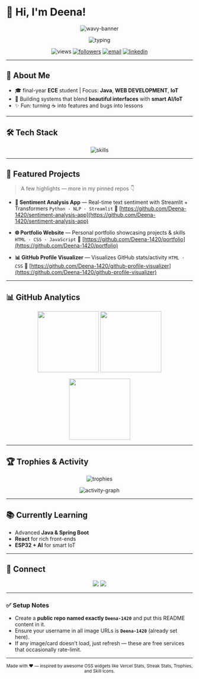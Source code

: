 
# 💫 Hi, I'm Deena!

<p align="center">
  <!-- Wavy banner -->
  <img src="https://capsule-render.vercel.app/api?type=waving&height=200&text=Deena%40A.%40—%40Java%20Dev%20%7C%20UI%2FUX%20%7C%20IoT&fontAlign=50&fontAlignY=40&color=0:8A2BE2,50:FF1493,100:00BFFF&animation=fadeIn" alt="wavy-banner"/>
</p>

<p align="center">
  <!-- Animated typing intro -->
  <img src="https://readme-typing-svg.demolab.com?font=Fira+Code&size=26&pause=1000&center=true&vCenter=true&width=700&lines=Hello%2C+World!+I'm+Deena+%F0%9F%91%8B;Java+Developer+%7C+UI%2FUX+Designer;I+love+clean+code+%26+delightful+UX" alt="typing" />
</p>

<p align="center">
  <!-- Views counter + followers -->
  <img src="https://komarev.com/ghpvc/?username=Deena-1420&label=Profile%20Views&style=flat" alt="views"/>
  <a href="https://github.com/Deena-1420?tab=followers"><img src="https://img.shields.io/github/followers/Deena-1420?label=Followers&style=flat" alt="followers"/></a>
  <a href="mailto:salemdeena3e@gmail.com"><img src="https://img.shields.io/badge/Email-adeena-blue?logo=gmail" alt="email"/></a>
  <a href="https://www.linkedin.com/in/deena-a-622ab1320"><img src="https://img.shields.io/badge/LinkedIn-Deena%20A.-0A66C2?logo=linkedin&logoColor=white" alt="linkedin"/></a>
</p>

---

## 🚀 About Me

* 🎓 final-year **ECE** student | Focus: **Java**, **WEB DEVELOPMENT**, **IoT**
* 🧠 Building systems that blend **beautiful interfaces** with **smart AI/IoT**
* ✨ Fun: turning ☕ into features and bugs into lessons

---

## 🛠 Tech Stack

<p align="center">
  <!-- One-line, clean skill icons -->
  <img src="https://skillicons.dev/icons?i=java,python,html,css,js,react,spring,sqlite,mysql,git,github,vscode&perline=8" alt="skills"/>
</p>

---

## 📌 Featured Projects

> A few highlights — more in my pinned repos 👇

* **🎯 Sentiment Analysis App** — Real-time text sentiment with Streamlit + Transformers
  `Python · NLP · Streamlit`
  🔗 [https://github.com/Deena-1420/sentiment-analysis-app](https://github.com/Deena-1420/sentiment-analysis-app)

* **🌐 Portfolio Website** — Personal portfolio showcasing projects & skills
  `HTML · CSS · JavaScript`
  🔗 [https://github.com/Deena-1420/portfolio](https://github.com/Deena-1420/portfolio)

* **📊 GitHub Profile Visualizer** — Visualizes GitHub stats/activity
  `HTML · CSS`
  🔗 [https://github.com/Deena-1420/github-profile-visualizer](https://github.com/Deena-1420/github-profile-visualizer)

---

## 📊 GitHub Analytics

<p align="center">
  <img height="165" src="https://github-readme-stats.vercel.app/api?username=Deena-1420&show_icons=true&rank_icon=github&include_all_commits=true&theme=radical" />
  <img height="165" src="https://streak-stats.demolab.com?user=Deena-1420&theme=radical" />
</p>
<p align="center">
  <img height="165" src="https://github-readme-stats.vercel.app/api/top-langs/?username=Deena-1420&layout=compact&langs_count=8&theme=radical" />
</p>

---

## 🏆 Trophies & Activity

<p align="center">
  <img src="https://github-profile-trophy.vercel.app/?username=Deena-1420&theme=radical&margin-w=10&margin-h=10&no-frame=true" alt="trophies"/>
</p>
<p align="center">
  <img src="https://github-readme-activity-graph.vercel.app/graph?username=Deena-1420&theme=github-compact" alt="activity-graph"/>
</p>

---

## 📚 Currently Learning

* Advanced **Java & Spring Boot**
* **React** for rich front-ends
* **ESP32 + AI** for smart IoT

---

## 🤝 Connect

<p align="center">
  <a href="mailto:salemdeena3@gmail.com"><img src="https://img.shields.io/badge/Gmail-Contact-red?logo=gmail&logoColor=white"/></a>
  <a href="https://www.linkedin.com/in/deena-a-622ab1320"><img src="https://img.shields.io/badge/LinkedIn-Connect-blue?logo=linkedin&logoColor=white"/></a>
</p>

---


### ✅ Setup Notes

* Create a **public repo named exactly `Deena-1420`** and put this README content in it.
* Ensure your username in all image URLs is **`Deena-1420`** (already set here).
* If any image/card doesn’t load, just refresh — these are free services that occasionally rate-limit.

---

<p align="center">
  <sub>Made with ❤️ — inspired by awesome OSS widgets like Vercel Stats, Streak Stats, Trophies, and Skill Icons.</sub>
</p>
